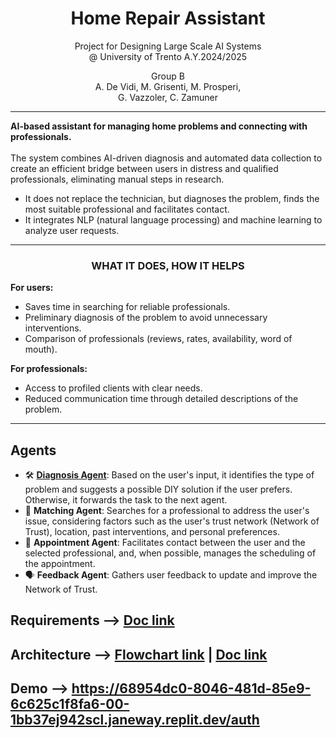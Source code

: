<p align='center'>
    <h1 align="center">Home Repair Assistant</h1>
    <p align="center">
    Project for Designing Large Scale AI Systems <br> @ University of Trento A.Y.2024/2025
    </p>
    <p align='center'>
      Group B <br>
      A. De Vidi, M. Grisenti, M. Prosperi, <br> G. Vazzoler, C. Zamuner <br>
    </p>   
</p>

----------
<p> 
  <b> AI-based assistant for managing home problems and connecting with professionals. </b> <br> <br>
  The system combines AI-driven diagnosis and automated data collection to create an efficient bridge between users in distress and qualified professionals, eliminating manual steps in research. <br>

  <ul>
  <li> It does not replace the technician, but diagnoses the problem, finds the most suitable professional and facilitates contact. 
  <li> It integrates NLP (natural language processing) and machine learning to analyze user requests.
  </ul>
</p> 

----------
<p align='center'>
  <h3 align='center'> WHAT IT DOES, HOW IT HELPS </h3>
  <p> <b> For users: </b> <ul> 
    <li> Saves time in searching for reliable professionals.
    <li> Preliminary diagnosis of the problem to avoid unnecessary interventions.
    <li> Comparison of professionals (reviews, rates, availability, word of mouth).
  </ul></p>
  <p> <b> For professionals: </b> <ul>
    <li>Access to profiled clients with clear needs.
    <li>Reduced communication time through detailed descriptions of the problem. 
  </ul> </p> 
</p>

---
## Agents
- 🛠️ **[Diagnosis Agent](https://github.com/marcopros/dlsais-project/blob/main/problem_agent)**: Based on the user's input, it identifies the type of problem and suggests a possible DIY solution if the user prefers. Otherwise, it forwards the task to the next agent.
- 🧩 **Matching Agent**: Searches for a professional to address the user's issue, considering factors such as the user's trust network (Network of Trust), location, past interventions, and personal preferences.
- 📅 **Appointment Agent**: Facilitates contact between the user and the selected professional, and, when possible, manages the scheduling of the appointment.
- 🗣️ **Feedback Agent**: Gathers user feedback to update and improve the Network of Trust.



## Requirements --> **[Doc link](https://docs.google.com/document/d/1h5aTDhGsE6GPwdTVpKwTkm87zcH38Ci-F5FXBIQbkOs/edit?usp=sharing)**

## Architecture --> **[Flowchart link](https://drive.google.com/file/d/1gcKNvieO_fnmZ8s8xKSWcWuYHjZWNs5s/view?usp=sharing)** | **[Doc link](https://docs.google.com/document/d/156_QKwj74Sz2SoJMdNFXA3mDP4FXiTqmRkL6dN-Yjt4/edit?usp=sharing)**

## Demo --> https://68954dc0-8046-481d-85e9-6c625c1f8fa6-00-1bb37ej942scl.janeway.replit.dev/auth
